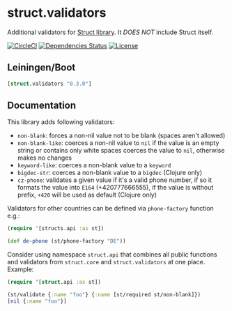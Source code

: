 struct.validators
=================

Additional validators for [Struct library](https://github.com/funcool/struct). It *DOES NOT* include Struct itself.

[![CircleCI](https://circleci.com/gh/druids/struct.validators.svg?style=svg)](https://circleci.com/gh/druids/struct.validators)
[![Dependencies Status](https://jarkeeper.com/druids/struct.validators/status.png)](https://jarkeeper.com/druids/struct.validators)
[![License](https://img.shields.io/badge/MIT-Clause-blue.svg)](https://opensource.org/licenses/MIT)


Leiningen/Boot
--------------

```clojure
[struct.validators "0.3.0"]
```


Documentation
-------------

This library adds following validators:

- `non-blank`: forces a non-nil value not to be blank (spaces aren't allowed)
- `non-blank-like`: coerces a non-nil value to `nil` if the value is an empty string or contains only white spaces
  coerces the value to `nil`, otherwise makes no changes
- `keyword-like`: coerces a non-blank value to a `keyword`
- `bigdec-str`: coerces a non-blank value to a `bigdec` (Clojure only)
- `cz-phone`: validates a given value if it's a valid phone number, if so it formats the value into `E164`
 (+420777666555), if the value is without prefix, `+420` will be used as default (Clojure only)

Validators for other countries can be defined via `phone-factory` function e.g.:

```clojure
(require '[structs.api :as st])

(def de-phone (st/phone-factory "DE"))
```


Consider using namespace `struct.api` that combines all public functions and validators from `struct.core`
 and `struct.validators` at one place. Example:

```clojure
(require '[struct.api :as st])

(st/validate {:name "foo"} {:name [st/required st/non-blank]})
[nil {:name "foo"}]
```
